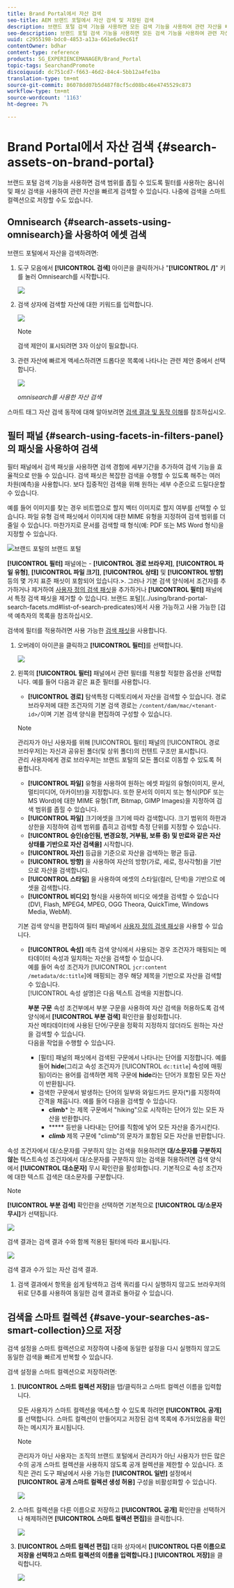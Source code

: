 ```yaml
---
title: Brand Portal에서 자산 검색
seo-title: AEM 브랜드 포털에서 자산 검색 및 저장된 검색
description: 브랜드 포털 검색 기능을 사용하면 모든 검색 기능을 사용하여 관련 자산을 빠르게 검색할 수 있고 검색 필터를 통해 검색 범위를 좁힐 수 있습니다. 나중에 검색을 스마트 컬렉션으로 저장할 수 있습니다.
seo-description: 브랜드 포털 검색 기능을 사용하면 모든 검색 기능을 사용하여 관련 자산을 빠르게 검색할 수 있고 검색 필터를 통해 검색 범위를 좁힐 수 있습니다. 나중에 검색을 스마트 컬렉션으로 저장할 수 있습니다.
uuid: c2955198-bdc0-4853-a13a-661e6a9ec61f
contentOwner: bdhar
content-type: reference
products: SG_EXPERIENCEMANAGER/Brand_Portal
topic-tags: SearchandPromote
discoiquuid: dc751cd7-f663-46d2-84c4-5bb12a4fe1ba
translation-type: tm+mt
source-git-commit: 86078dd07b5d487f8cf5cd08bc46e4745529c873
workflow-type: tm+mt
source-wordcount: '1163'
ht-degree: 7%

---
```



# Brand Portal에서 자산 검색 {#search-assets-on-brand-portal}

브랜드 포털 검색 기능을 사용하면 검색 범위를 좁힐 수 있도록 필터를 사용하는 옴니쉬 및 패싯 검색을 사용하여 관련 자산을 빠르게 검색할 수 있습니다. 나중에 검색을 스마트 컬렉션으로 저장할 수도 있습니다.

## Omnisearch {#search-assets-using-omnisearch}을 사용하여 에셋 검색

브랜드 포털에서 자산을 검색하려면:

1. 도구 모음에서 **[!UICONTROL 검색]** 아이콘을 클릭하거나 &quot;**[!UICONTROL /]**&quot; 키를 눌러 Omnisearch를 시작합니다.

   ![](assets/omnisearchicon-1.png)

1. 검색 상자에 검색할 자산에 대한 키워드를 입력합니다.

   ![](assets/omnisearch.png)

   >[!NOTE]
   >
   >검색 제안이 표시되려면 3자 이상이 필요합니다.

1. 관련 자산에 빠르게 액세스하려면 드롭다운 목록에 나타나는 관련 제안 중에서 선택합니다.

   ![](assets/assets-search-result.png)

   *omnisearch를 사용한 자산 검색*

스마트 태그 자산 검색 동작에 대해 알아보려면 [검색 결과 및 동작 이해](https://helpx.adobe.com/experience-manager/6-5/assets/using/search-assets.html)를 참조하십시오.

## 필터 패널 {#search-using-facets-in-filters-panel}의 패싯을 사용하여 검색

필터 패널에서 검색 패싯을 사용하면 검색 경험에 세부기간을 추가하여 검색 기능을 효율적으로 만들 수 있습니다. 검색 패싯은 복잡한 검색을 수행할 수 있도록 해주는 여러 차원(예측)을 사용합니다. 보다 집중적인 검색을 위해 원하는 세부 수준으로 드릴다운할 수 있습니다.

예를 들어 이미지를 찾는 경우 비트맵으로 할지 벡터 이미지로 할지 여부를 선택할 수 있습니다. 파일 유형 검색 패싯에서 이미지에 대한 MIME 유형을 지정하여 검색 범위를 더 줄일 수 있습니다. 마찬가지로 문서를 검색할 때 형식(예: PDF 또는 MS Word 형식)을 지정할 수 있습니다.<br />

![브랜드 포털의 브랜드 포털 ](assets/file-type-search.png "필터 패널의 필터 패널")

**[!UICONTROL 필터]** 패널에는 - **[!UICONTROL 경로 브라우저]**, **[!UICONTROL 파일 유형]**, **[!UICONTROL 파일 크기]**, **[!UICONTROL 상태]** 및 **[!UICONTROL 방향]** 등의 몇 가지 표준 패싯이 포함되어 있습니다.>. 그러나 기본 검색 양식에서 조건자를 추가하거나 제거하여 [사용자 정의 검색 패싯](../using/brand-portal-search-facets.md)을 추가하거나 **[!UICONTROL 필터]** 패널에서 특정 검색 패싯을 제거할 수 있습니다. 브랜드 포털](../using/brand-portal-search-facets.md#list-of-search-predicates)에서 사용 가능하고 사용 가능한 [검색 예측자의 목록을 참조하십시오.

검색에 필터를 적용하려면 사용 가능한 [검색 패싯](../using/brand-portal-search-facets.md)을 사용합니다.

1. 오버레이 아이콘을 클릭하고 **[!UICONTROL 필터]**&#x200B;를 선택합니다.

   ![](assets/selectorrail.png)

1. 왼쪽의 **[!UICONTROL 필터]** 패널에서 관련 필터를 적용할 적절한 옵션을 선택합니다.
예를 들어 다음과 같은 표준 필터를 사용합니다.

   * **[!UICONTROL 경로]** 탐색특정 디렉토리에서 자산을 검색할 수 있습니다. 경로 브라우저에 대한 조건자의 기본 검색 경로는 `/content/dam/mac/<tenant-id>/`이며 기본 검색 양식을 편집하여 구성할 수 있습니다.
   >[!NOTE]
   >
   >관리자가 아닌 사용자를 위해 [!UICONTROL 필터] 패널의 [!UICONTROL 경로 브라우저]는 자신과 공유된 폴더(및 상위 폴더)의 컨텐트 구조만 표시합니다.\
   >관리 사용자에게 경로 브라우저는 브랜드 포털의 모든 폴더로 이동할 수 있도록 허용합니다.

   * **[!UICONTROL 파일]** 유형을 사용하여 원하는 에셋 파일의 유형(이미지, 문서, 멀티미디어, 아카이브)을 지정합니다. 또한 문서의 이미지 또는 형식(PDF 또는 MS Word)에 대한 MIME 유형(Tiff, Bitmap, GIMP Images)을 지정하여 검색 범위를 좁힐 수 있습니다.
   * **[!UICONTROL 파일]** 크기에셋을 크기에 따라 검색합니다. 크기 범위의 하한과 상한을 지정하여 검색 범위를 좁히고 검색할 측정 단위를 지정할 수 있습니다.
   * **[!UICONTROL 승인(승인됨, 변경요청, 거부됨, 보류 중) 및 만료와 같은 자산 상태를 기반으로 자산 검색을]** 시작합니다.
   * **[!UICONTROL 자산]** 등급을 기준으로 자산을 검색하는 평균 등급.
   * **[!UICONTROL 방향]** 을 사용하여 자산의 방향(가로, 세로, 정사각형)을 기반으로 자산을 검색합니다.
   * **[!UICONTROL 스타일]** 을 사용하여 에셋의 스타일(컬러, 단색)을 기반으로 에셋을 검색합니다.
   * **[!UICONTROL 비디오]** 형식을 사용하여 비디오 에셋을 검색할 수 있습니다(DVI, Flash, MPEG4, MPEG, OGG Theora, QuickTime, Windows Media, WebM).

   기본 검색 양식을 편집하여 필터 패널에서 [사용자 정의 검색 패싯](../using/brand-portal-search-facets.md)을 사용할 수 있습니다.

   * **[!UICONTROL 속성]** 예측 검색 양식에서 사용되는 경우 조건자가 매핑되는 메타데이터 속성과 일치하는 자산을 검색할 수 있습니다.\
      예를 들어 속성 조건자가 [!UICONTROL `jcr:content /metadata/dc:title`]에 매핑되는 경우 해당 제목을 기반으로 자산을 검색할 수 있습니다.\
      [!UICONTROL 속성 설명]은 다음 텍스트 검색을 지원합니다.

      **부분 구문**
속성 조건부에서 부분 구문을 사용하여 자산 검색을 허용하도록 검색 양식에서 **[!UICONTROL 부분 검색]** 확인란을 활성화합니다.\
      자산 메타데이터에 사용된 단어/구문을 정확히 지정하지 않더라도 원하는 자산을 검색할 수 있습니다.\
      다음을 작업을 수행할 수 있습니다.
      * [필터] 패널의 패싯에서 검색된 구문에서 나타나는 단어를 지정합니다. 예를 들어 **hide**(그리고 속성 조건자가 [!UICONTROL `dc:title`] 속성에 매핑됨)이라는 용어를 검색하면 제목 구문에 **hide**&#x200B;라는 단어가 포함된 모든 자산이 반환됩니다.
      * 검색한 구문에서 발생하는 단어의 일부와 와일드카드 문자(*)를 지정하여 간격을 채웁니다.
예를 들어 다음을 검색할 수 있습니다.
         * **climb*** 는 제목 구문에서 &quot;hiking&quot;으로 시작하는 단어가 있는 모든 자산을 반환합니다.
         * ***** 등반을 나타내는 단어를 직함에 넣어 모든 자산을 증가시킨다.
         * ***climb*** 제목 구문에 &quot;climb&quot;의 문자가 포함된 모든 자산을 반환합니다.

속성 조건자에서 대/소문자를 구분하지 않는 검색을 허용하려면       **대/소문자를 구분하지 않는**
텍스트속성 조건자에서 대/소문자를 구분하지 않는 검색을 허용하려면 검색 양식에서  **[!UICONTROL 대소문자]** 무시 확인란을 활성화합니다. 기본적으로 속성 조건자에 대한 텍스트 검색은 대소문자를 구분합니다.
   >[!NOTE]
   >
   >**[!UICONTROL 부분 검색]** 확인란을 선택하면 기본적으로 **[!UICONTROL 대/소문자 무시]**&#x200B;가 선택됩니다.

   ![](assets/wildcard-prop-1.png)

   검색 결과는 검색 결과 수와 함께 적용된 필터에 따라 표시됩니다.

   ![](assets/omnisearch-with-filters.png)

   검색 결과 수가 있는 자산 검색 결과.

1. 검색 결과에서 항목을 쉽게 탐색하고 검색 쿼리를 다시 실행하지 않고도 브라우저의 뒤로 단추를 사용하여 동일한 검색 결과로 돌아갈 수 있습니다.

## 검색을 스마트 컬렉션 {#save-your-searches-as-smart-collection}으로 저장

검색 설정을 스마트 컬렉션으로 저장하여 나중에 동일한 설정을 다시 실행하지 않고도 동일한 검색을 빠르게 반복할 수 있습니다.

검색 설정을 스마트 컬렉션으로 저장하려면:

1. **[!UICONTROL 스마트 컬렉션 저장]**&#x200B;을 탭/클릭하고 스마트 컬렉션 이름을 입력합니다.

   모든 사용자가 스마트 컬렉션을 액세스할 수 있도록 하려면 **[!UICONTROL 공개]**&#x200B;를 선택합니다. 스마트 컬렉션이 만들어지고 저장된 검색 목록에 추가되었음을 확인하는 메시지가 표시됩니다.

   >[!NOTE]
   >
   >관리자가 아닌 사용자는 조직의 브랜드 포털에서 관리자가 아닌 사용자가 만든 많은 수의 공개 스마트 컬렉션을 사용하지 않도록 공개 컬렉션을 제한할 수 있습니다. 조직은 관리 도구 패널에서 사용 가능한 **[!UICONTROL 일반]** 설정에서 **[!UICONTROL 공개 스마트 컬렉션 생성 허용]** 구성을 비활성화할 수 있습니다.

   ![](assets/save_smartcollectionui.png)

1. 스마트 컬렉션을 다른 이름으로 저장하고 **[!UICONTROL 공개]** 확인란을 선택하거나 해제하려면 **[!UICONTROL 스마트 컬렉션 편집]**&#x200B;을 클릭합니다.

   ![](assets/edit_smartcollection.png)

1. **[!UICONTROL 스마트 컬렉션 편집]** 대화 상자에서 **[!UICONTROL 다른 이름으로 저장을 선택하고 스마트 컬렉션의 이름을 입력합니다.]** **[!UICONTROL 저장]**&#x200B;을 클릭합니다.

   ![](assets/saveas_smartsearch.png)
